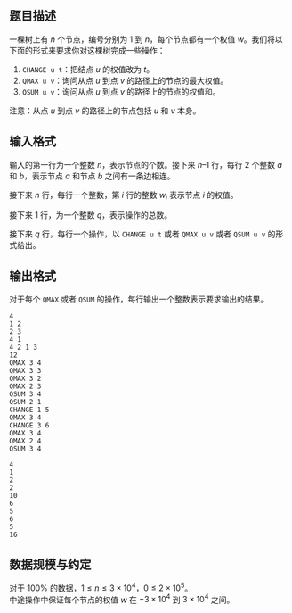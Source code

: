 ## 题目描述

一棵树上有 $n$ 个节点，编号分别为 $1$ 到 $n$，每个节点都有一个权值 $w$。我们将以下面的形式来要求你对这棵树完成一些操作：

1. `CHANGE u t`：把结点 $u$ 的权值改为 $t$。
2. `QMAX u v`：询问从点 $u$ 到点 $v$ 的路径上的节点的最大权值。
3. `QSUM u v`：询问从点 $u$ 到点 $v$ 的路径上的节点的权值和。

注意：从点 $u$ 到点 $v$ 的路径上的节点包括 $u$ 和 $v$ 本身。

## 输入格式

输入的第一行为一个整数 $n$，表示节点的个数。接下来 $n–1$ 行，每行 $2$ 个整数 $a$ 和 $b$，表示节点 $a$ 和节点 $b$ 之间有一条边相连。

接下来 $n$ 行，每行一个整数，第 $i$ 行的整数 $w_i$ 表示节点 $i$ 的权值。

接下来 $1$ 行，为一个整数 $q$，表示操作的总数。

接下来 $q$ 行，每行一个操作，以 `CHANGE u t` 或者 `QMAX u v` 或者 `QSUM u v` 的形式给出。


## 输出格式

对于每个 `QMAX` 或者 `QSUM` 的操作，每行输出一个整数表示要求输出的结果。

```input1
4
1 2
2 3
4 1
4 2 1 3
12
QMAX 3 4
QMAX 3 3
QMAX 3 2
QMAX 2 3
QSUM 3 4
QSUM 2 1
CHANGE 1 5
QMAX 3 4
CHANGE 3 6
QMAX 3 4
QMAX 2 4
QSUM 3 4
```

```output1
4
1
2
2
10
6
5
6
5
16
```

## 数据规模与约定

对于 $100\%$ 的数据，$1\le n\le3\times10^4$，$0\le2\times10^5$。  
中途操作中保证每个节点的权值 $w$ 在 $-3\times10^4$ 到 $3\times10^4$ 之间。
